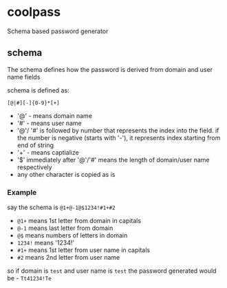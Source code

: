 # coolpass

Schema based password generator

## schema

The schema defines how the password is derived from domain and user name fields

schema is defined as:

`[@|#][-]{0-9}*[+]`

- '@' - means domain name
- '#' - means user name
- '@'/ '#' is followed by number that represents the index into the field. if the number is negative (starts with '-'), it represents index starting from end of string
- '+' - means captialize
- '$' immediately after '@'/'#' means the length of domain/user name respectively
- any other character is copied as is

### Example

say the schema is `@1+@-1@$1234!#1+#2`

- `@1+` means 1st letter from domain in capitals
- `@-1` means last letter from domain
- `@$` means numbers of letters in domain
- `1234!` means '1234!'
- `#1+` means 1st letter from user name in capitals
- `#2` means 2nd letter from user name

so if domain is `test` and user name is `test`
the password generated would be - `Tt41234!Te`

